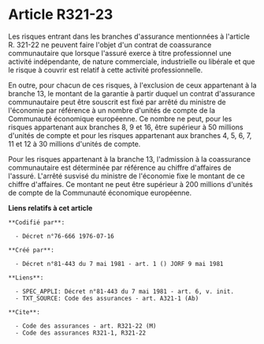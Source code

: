 # Article R321-23

Les risques entrant dans les branches d'assurance mentionnées à l'article R. 321-22 ne peuvent faire l'objet d'un contrat de
coassurance communautaire que lorsque l'assuré exerce à titre professionnel une activité indépendante, de nature commerciale,
industrielle ou libérale et que le risque à couvrir est relatif à cette activité professionnelle.

En outre, pour chacun de ces risques, à l'exclusion de ceux appartenant à la branche 13, le montant de la garantie à partir
duquel un contrat d'assurance communautaire peut être souscrit est fixé par arrêté du ministre de l'économie par référence à
un nombre d'unités de compte de la Communauté économique européenne. Ce nombre ne peut, pour les risques appartenant aux
branches 8, 9 et 16, être supérieur à 50 millions d'unités de compte et pour les risques appartenant aux branches 4, 5, 6, 7,
11 et 12 à 30 millions d'unités de compte.

Pour les risques appartenant à la branche 13, l'admission à la coassurance communautaire est déterminée par référence au
chiffre d'affaires de l'assuré. L'arrêté susvisé du ministre de l'économie fixe le montant de ce chiffre d'affaires. Ce
montant ne peut être supérieur à 200 millions d'unités de compte de la Communauté économique européenne.

**Liens relatifs à cet article**

	**Codifié par**:

	  - Décret n°76-666 1976-07-16

	**Créé par**:

	  - Décret n°81-443 du 7 mai 1981 - art. 1 () JORF 9 mai 1981

	**Liens**:

	  - SPEC_APPLI: Décret n°81-443 du 7 mai 1981 - art. 6, v. init.
	  - TXT_SOURCE: Code des assurances - art. A321-1 (Ab)

	**Cite**:

	  - Code des assurances - art. R321-22 (M)
	  - Code des assurances R321-1, R321-22
